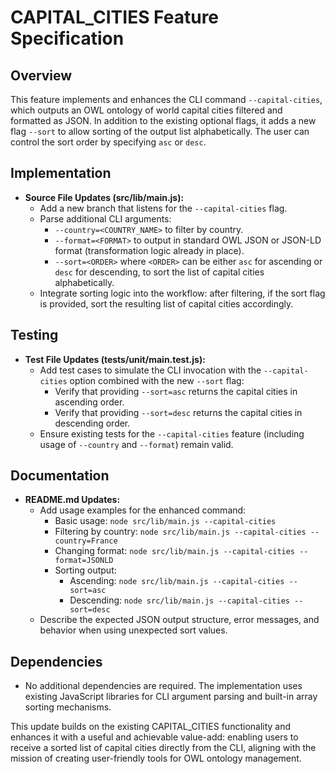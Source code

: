 # CAPITAL_CITIES Feature Specification

## Overview
This feature implements and enhances the CLI command `--capital-cities`, which outputs an OWL ontology of world capital cities filtered and formatted as JSON. In addition to the existing optional flags, it adds a new flag `--sort` to allow sorting of the output list alphabetically. The user can control the sort order by specifying `asc` or `desc`. 

## Implementation
- **Source File Updates (src/lib/main.js):**
  - Add a new branch that listens for the `--capital-cities` flag.
  - Parse additional CLI arguments: 
    - `--country=<COUNTRY_NAME>` to filter by country.
    - `--format=<FORMAT>` to output in standard OWL JSON or JSON-LD format (transformation logic already in place).
    - `--sort=<ORDER>` where `<ORDER>` can be either `asc` for ascending or `desc` for descending, to sort the list of capital cities alphabetically.
  - Integrate sorting logic into the workflow: after filtering, if the sort flag is provided, sort the resulting list of capital cities accordingly.

## Testing
- **Test File Updates (tests/unit/main.test.js):**
  - Add test cases to simulate the CLI invocation with the `--capital-cities` option combined with the new `--sort` flag:
    - Verify that providing `--sort=asc` returns the capital cities in ascending order.
    - Verify that providing `--sort=desc` returns the capital cities in descending order.
  - Ensure existing tests for the `--capital-cities` feature (including usage of `--country` and `--format`) remain valid.

## Documentation
- **README.md Updates:**
  - Add usage examples for the enhanced command:
    - Basic usage: `node src/lib/main.js --capital-cities`
    - Filtering by country: `node src/lib/main.js --capital-cities --country=France`
    - Changing format: `node src/lib/main.js --capital-cities --format=JSONLD`
    - Sorting output: 
      - Ascending: `node src/lib/main.js --capital-cities --sort=asc`
      - Descending: `node src/lib/main.js --capital-cities --sort=desc`
  - Describe the expected JSON output structure, error messages, and behavior when using unexpected sort values.

## Dependencies
- No additional dependencies are required. The implementation uses existing JavaScript libraries for CLI argument parsing and built-in array sorting mechanisms.

This update builds on the existing CAPITAL_CITIES functionality and enhances it with a useful and achievable value-add: enabling users to receive a sorted list of capital cities directly from the CLI, aligning with the mission of creating user-friendly tools for OWL ontology management.